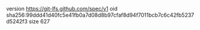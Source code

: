 version https://git-lfs.github.com/spec/v1
oid sha256:99ddd41d40fc5e41fb0a7d08d8b97cfaf8d94f7011bcb7c6c42fb5237d5242f3
size 627
